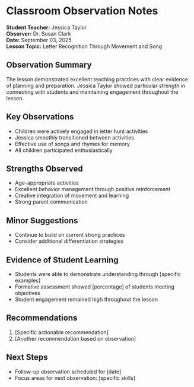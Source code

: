 
# Classroom Observation Notes

**Student Teacher:** Jessica Taylor  
**Observer:** Dr. Susan Clark  
**Date:** September 03, 2025  
**Lesson Topic:** Letter Recognition Through Movement and Song

## Observation Summary

The lesson demonstrated excellent teaching practices with clear evidence of planning and preparation. 
Jessica Taylor showed particular strength in connecting with students and 
maintaining engagement throughout the lesson.

## Key Observations

- Children were actively engaged in letter hunt activities
- Jessica smoothly transitioned between activities
- Effective use of songs and rhymes for memory
- All children participated enthusiastically

## Strengths Observed
- Age-appropriate activities
- Excellent behavior management through positive reinforcement
- Creative integration of movement and learning
- Strong parent communication

## Minor Suggestions
- Continue to build on current strong practices
- Consider additional differentiation strategies

## Evidence of Student Learning
- Students were able to demonstrate understanding through [specific examples]
- Formative assessment showed [percentage] of students meeting objectives
- Student engagement remained high throughout the lesson

## Recommendations
1. [Specific actionable recommendation]
2. [Another recommendation based on observation]

## Next Steps
- Follow-up observation scheduled for [date]
- Focus areas for next observation: [specific skills]
